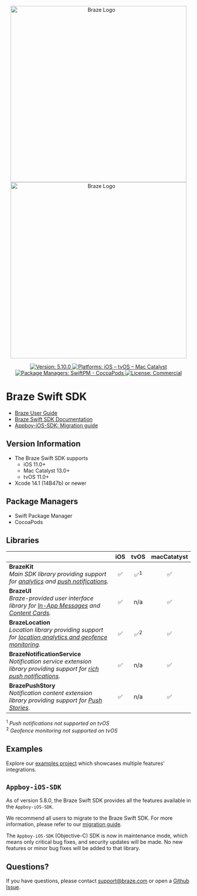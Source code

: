 <p align="center">
  <img width="480" alt="Braze Logo" src=".github/assets/logo-light.png#gh-light-mode-only" />
  <img width="480" alt="Braze Logo" src=".github/assets/logo-dark.png#gh-dark-mode-only" />
</p>

<p align="center">
  <a href="https://github.com/braze-inc/braze-swift-sdk/releases">
    <img src="https://badgen.net/badge/version/5.10.0/blue" alt="Version: 5.10.0">
  </a>
  <a href="#">
    <img src="https://badgen.net/badge/platforms/iOS%20%7C%20tvOS%20%7C%20Mac%20Catalyst/orange"
      alt="Platforms: iOS – tvOS – Mac Catalyst">
  </a>
  <a href="#">
    <img src="https://badgen.net/badge/package%20managers/SwiftPM%20%7C%20CocoaPods/green" alt="Package Managers: SwiftPM - CocoaPods">
  </a>
  <a href="https://github.com/braze-inc/braze-swift-sdk/blob/main/LICENSE">
    <img src="https://badgen.net/badge/license/Commercial/black" alt="License: Commercial">
  </a>
</p>

# Braze Swift SDK

- [Braze User Guide](https://www.braze.com/docs/user_guide/introduction/ "Braze User Guide")
- [Braze Swift SDK Documentation](https://braze-inc.github.io/braze-swift-sdk)
- [Appboy-iOS-SDK: Migration guide](https://braze-inc.github.io/braze-swift-sdk/documentation/braze/appboy-migration-guide)

## Version Information
- The Braze Swift SDK supports
  - iOS 11.0+
  - Mac Catalyst 13.0+
  - tvOS 11.0+
- Xcode 14.1 (14B47b) or newer

## Package Managers
- Swift Package Manager
- CocoaPods

## Libraries

<!-- Table generated with https://www.tablesgenerator.com/markdown_tables -->

|                                                                                                                             |  iOS  |     tvOS      | macCatatyst |
| --------------------------------------------------------------------------------------------------------------------------- | :---: | :-----------: | :---------: |
| **BrazeKit**</br> _Main SDK library providing support for [analytics] and [push notifications]._                            |   ✅   | ✅<sup>1</sup> |      ✅      |
| **BrazeUI**</br> _Braze-provided user interface library for [In-App Messages] and [Content Cards]._                         |   ✅   |      n/a      |      ✅      |
| **BrazeLocation**</br> _Location library providing support for [location analytics and geofence monitoring]._               |   ✅   | ✅<sup>2</sup> |      ✅      |
| **BrazeNotificationService**</br> _Notification service extension library providing support for [rich push notifications]._ |   ✅   |      n/a      |      ✅      |
| **BrazePushStory**</br> _Notification content extension library providing support for [Push Stories]._                      |   ✅   |      n/a      |      ✅      |

<sup>1</sup> _Push notifications not supported on tvOS_</br>
<sup>2</sup> _Geofence monitoring not supported on tvOS_

[analytics]: https://www.braze.com/docs/user_guide/data_and_analytics/user_data_collection/sdk_data_collection/
[push notifications]: https://www.braze.com/docs/user_guide/message_building_by_channel/push
[In-App Messages]: https://www.braze.com/docs/user_guide/message_building_by_channel/in-app_messages
[Content Cards]: https://www.braze.com/docs/user_guide/message_building_by_channel/content_cards
[location analytics and geofence monitoring]: https://www.braze.com/docs/user_guide/engagement_tools/locations_and_geofences
[rich push notifications]: https://www.braze.com/docs/user_guide/message_building_by_channel/push/ios/rich_notifications/
[Push Stories]: https://www.braze.com/docs/user_guide/message_building_by_channel/push/advanced_push_options/push_stories/

## Examples

Explore our [examples project](/Examples) which showcases multiple features' integrations.

## `Appboy-iOS-SDK`

As of version 5.8.0, the Braze Swift SDK provides all the features available in the `Appboy-iOS-SDK`.

We recommend all users to migrate to the Braze Swift SDK. For more information, please refer to our [migration guide](https://braze-inc.github.io/braze-swift-sdk/documentation/braze/appboy-migration-guide).

The `Appboy-iOS-SDK` (Objective-C) SDK is now in maintenance mode, which means only critical bug fixes, and security updates will be made. No new features or minor bug fixes will be added to that library.

## Questions?

If you have questions, please contact [support@braze.com](mailto:support@braze.com) or open a [Github Issue](https://github.com/braze-inc/braze-swift-sdk/issues).
